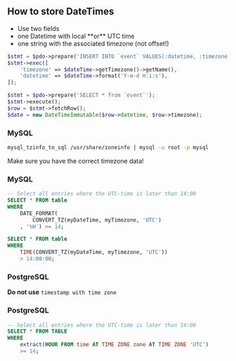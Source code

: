 ## How to store DateTimes

* <!-- .element: class="fragment" -->Use two fields
* <!-- .element: class="fragment" -->one Datetime with local **or** UTC time
* <!-- .element: class="fragment" -->one string with the associated timezone (not offset!)



```php
$stmt = $pdo->prepare('INSERT INTO `event` VALUES(:datetime, :timezone)');
$stmt->exec([
    'timezone' => $dateTime->getTimezone()->getName(),
    'datetime' => $dateTime->format('Y-m-d H:i:s'),
]);
```


```php
$stmt = $pdo->prepare('SELECT * from `event`');
$stmt->execute();
$row = $stmt->fetchRow();
$date = new DateTimeImmutable($row->datetime, $row->timezone);
```



### MySQL

```bash
mysql_tzinfo_to_sql /usr/share/zoneinfo | mysql -u root -p mysql
```

Make sure you have the correct timezone data!<!-- .element: class="fragment" -->



### MySQL

```sql
-- Select all entries where the UTC-time is later than 14:00
SELECT * FROM table
WHERE
    DATE_FORMAT(
        CONVERT_TZ(myDateTime, myTimezone, 'UTC')
    , '%H') >= 14;

SELECT * FROM table
WHERE
    TIME(CONVERT_TZ(myDateTime, myTimezone, 'UTC'))
    > 14:00:00;
```




### PostgreSQL

**Do not use** ```timestamp with time zone```




### PostgreSQL
```sql
-- Select all entries where the UTC-time is later than 14:00
SELECT * FROM TABLE
WHERE
    extract(HOUR FROM time AT TIME ZONE zone AT TIME ZONE 'UTC')
    >= 14;
```
